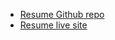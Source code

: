 - [Resume Github repo](https://github.com/stephanieopala/task2-resume)
- [Resume live site](http://task2-resume.vercel.app/)
